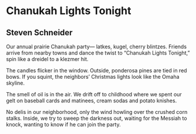 # Chanukah Lights Tonight
## Steven Schneider
Our annual prairie Chanukah party—
latkes, kugel, cherry blintzes.
Friends arrive from nearby towns
and dance the twist to “Chanukah Lights Tonight,”
spin like a dreidel to a klezmer hit.

The candles flicker in the window.
Outside, ponderosa pines are tied in red bows.
If you squint,
the neighbors’ Christmas lights
look like the Omaha skyline.

The smell of oil is in the air.
We drift off to childhood
where we spent our gelt
on baseball cards and matinees,
cream sodas and potato knishes.

No delis in our neighborhood,
only the wind howling over the crushed corn stalks.
Inside, we try to sweep the darkness out,
waiting for the Messiah to knock,
wanting to know if he can join the party.